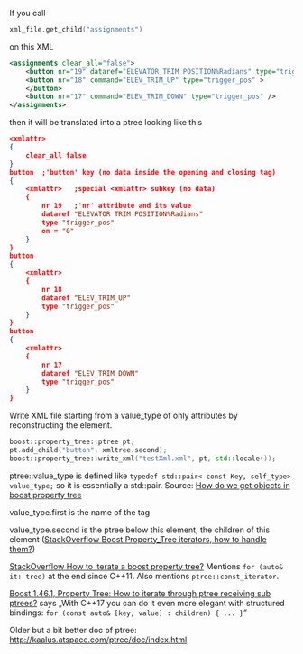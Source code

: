 If you call

```c++
xml_file.get_child("assignments")
```

on this XML

```xml
<assignments clear_all="false">
    <button nr="19" dataref="ELEVATOR TRIM POSITION%Radians" type="trigger_pos" on="0" />
    <button nr="18" command="ELEV_TRIM_UP" type="trigger_pos" >
    </button>
    <button nr="17" command="ELEV_TRIM_DOWN" type="trigger_pos" />
</assignments>
```

then it will be translated into a ptree looking like this

```json
<xmlattr>
{
    clear_all false
}
button  ;'button' key (no data inside the opening and closing tag)
{
    <xmlattr>	;special <xmlattr> subkey (no data)
    {
        nr 19   ;'nr' attribute and its value
        dataref "ELEVATOR TRIM POSITION%Radians"
        type "trigger_pos"
        on = "0"
    }
}
button
{
    <xmlattr>
    {
        nr 18
        dataref "ELEV_TRIM_UP"
        type "trigger_pos"
    }
}
button
{
    <xmlattr>
    {
        nr 17
        dataref "ELEV_TRIM_DOWN"
        type "trigger_pos"
    }
}
```

Write XML file starting from a value_type of only attributes by reconstructing the element.

```c++
boost::property_tree::ptree pt;
pt.add_child("button", xmltree.second);
boost::property_tree::write_xml("testXml.xml", pt, std::locale());
```

ptree::value_type is defined like `typedef std::pair< const Key, self_type> value_type;` so it is essentially a std::pair. Source: [How do we get objects in boost property tree](https://stackoverflow.com/questions/11902065/how-do-we-get-objects-in-boost-property-tree)

value_type.first is the name of the tag

value_type.second is the ptree below this element, the children of this element ([StackOverflow Boost Property_Tree iterators, how to handle them?](https://stackoverflow.com/a/4775690))

[StackOverflow How to iterate a boost property tree?](https://stackoverflow.com/questions/4586768/how-to-iterate-a-boost-property-tree) Mentions `for (auto& it: tree)` at the end since C++11. Also mentions `ptree::const_iterator`.

[Boost 1.46.1, Property Tree: How to iterate through ptree receiving sub ptrees?](https://stackoverflow.com/questions/6656380/boost-1-46-1-property-tree-how-to-iterate-through-ptree-receiving-sub-ptrees) says „With C++17 you can do it even more elegant with structured bindings: `for (const auto& [key, value] : children) { ... }`”

Older but a bit better doc of ptree: http://kaalus.atspace.com/ptree/doc/index.html